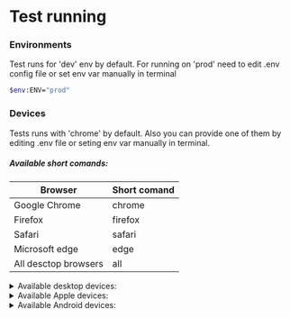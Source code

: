 # Test running
### Environments
Test runs for 'dev' env by default. For running on 'prod' need to edit .env config file or set env var manually in terminal
```sh
$env:ENV="prod"
```
### Devices
Tests runs with 'chrome' by default. Also you can provide one of them by editing .env file or seting env var manually in terminal.
##### Available short comands:
| Browser | Short comand |
| ----- | ------ |
| Google Chrome | chrome |
| Firefox | firefox |
| Safari | safari |
| Microsoft edge | edge |
| All desctop browsers | all |

<details>

  <summary>Available desktop devices:</summary>

> Desktop Chrome HiDPI, Desktop Edge HiDPI, Desktop Firefox HiDPI, Desktop Safari, Desktop Chrome, Desktop Edge, Desktop Firefox
</details>

<details>

  <summary>Available Apple devices:</summary>

> iPad (gen 5), iPad (gen 5) landscape, iPad (gen 6), iPad (gen 6) landscape, iPad (gen 7), iPad (gen 7) landscape, iPad Mini, iPad Mini landscape, iPad Pro 11, iPad Pro 11 landscape

> iPhone 6, iPhone 6 landscape, iPhone 6 Plus, iPhone 6 Plus landscape

> iPhone 7, iPhone 7 landscape, iPhone 7 Plus, iPhone 7 Plus landscape

> iPhone 8, iPhone 8 landscape, iPhone 8 Plus, iPhone 8 Plus landscape

> iPhone SE, iPhone SE landscape

> iPhone X, iPhone X landscape, iPhone XR, iPhone XR landscape

> iPhone 11, iPhone 11 landscape, iPhone 11 Pro, iPhone 11 Pro landscape, iPhone 11 Pro Max, iPhone 11 Pro Max landscape

> iPhone 12, iPhone 12 landscape, iPhone 12 Pro, iPhone 12 Pro landscape, iPhone 12 Pro Max, iPhone 12 Pro Max landscape, iPhone 12 Mini, iPhone 12 Mini landscape

> iPhone 13, iPhone 13 landscape, iPhone 13 Pro, iPhone 13 Pro landscape, iPhone 13 Pro Max, iPhone 13 Pro Max landscape, iPhone 13 Mini, iPhone 13 Mini landscape

> iPhone 14, iPhone 14 landscape, iPhone 14 Plus, iPhone 14 Plus landscape, iPhone 14 Pro, iPhone 14 Pro landscape, iPhone 14 Pro Max, iPhone 14 Pro Max landscape
</details>

<details>

  <summary>Available Android devices:</summary>

> Blackberry PlayBook, Blackberry PlayBook landscape, BlackBerry Z30, BlackBerry Z30 landscape

> Galaxy Note 3, Galaxy Note 3 landscape, Galaxy Note II, Galaxy Note II landscape, Galaxy S III, Galaxy S III landscape, Galaxy S5, Galaxy S5 landscape, Galaxy S8,Galaxy S8 landscape, Galaxy S9+, Galaxy S9+ landscape, Galaxy Tab S4, Galaxy Tab S4 landscape

> Kindle Fire HDX, Kindle Fire HDX landscape

> LG Optimus L70, LG Optimus L70 landscape

> Microsoft Lumia 550, Microsoft Lumia 550 landscape, Microsoft Lumia 950, Microsoft Lumia 950 landscape

> Nexus 10, Nexus 10 landscape, Nexus 4, Nexus 4 landscape, Nexus 5, Nexus 5 landscape, Nexus 5X, Nexus 5X landscape, Nexus 6, Nexus 6 landscape, Nexus 6P, Nexus 6P landscape, Nexus 7, Nexus 7 landscape

> Nokia Lumia 520, Nokia Lumia 520 landscape, Nokia N9, Nokia N9 landscape

> Pixel 2, Pixel 2 landscape, Pixel 2 XL, Pixel 2 XL landscape, Pixel 3, Pixel 3 landscape, Pixel 4, Pixel 4 landscape, Pixel 4a (5G), Pixel 4a (5G) landscape, Pixel 5, Pixel 5 landscape, Pixel 7, Pixel 7 landscape

> Moto G4, Moto G4 landscape
</details>